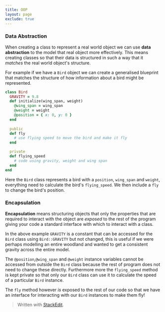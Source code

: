 ```yaml
---
title: OOP
layout: page
exclude: true
---
```

### Data Abstraction
When creating a class to represent a real world object we can use **data abstraction** to the model that real object more effectively. This means creating classes so that their data is structured in such a way that it *matches* the real world object's structure. 

For example if we have a `Bird` object we can create a generalised blueprint that matches the structure of how information about a bird might be represented.
```ruby
class Bird
  GRAVITY = 9.8
  def initialize(wing_span, weight)
    @wing_span = wing_span
    @weight = weight
    @position = { x: 0, y: 0 }
  end
  
  public
  def fly
    # use flying speed to move the bird and make it fly
  end

  private
  def flying_speed
    # code using gravity, weight and wing span
  end
end
```
Here the `Bird` class represents a bird with a `position`, `wing_span` and `weight`, everything need to calculate the bird's `flying_speed`. We then include a `fly` to change the bird's position.

### Encapsulation
**Encapsulation** means structuring objects that only the properties that are required to interact with the object are *exposed* to the rest of the program giving your code a standard interface with which to interact with a class.

In the above example `GRAVITY` is a constant that can be accessed for the `Bird` class using `Bird::GRAVITY` but not changed, this is useful if we were perhaps modelling an entire woodland and wanted to get a consistent gravity across the entire model.

The `@position`,`@wing_span` and `@weight` instance variables cannot be accessed from outside the `Bird` class because the rest of program does not need to change these directly. Furthermore more the `flying_speed` method is kept private so that only our `Bird` class can use it to calculate the speed of a particular `Bird` instance.

The `fly` method however *is* exposed to the rest of our code so that we have an interface for interacting with our `Bird` instances to make them fly!


> Written with [StackEdit](https://stackedit.io/).
<!--stackedit_data:
eyJoaXN0b3J5IjpbLTcyNTQ1MDI3NywtMTkzMzg1MTE1OCwtMz
cyMjE4MTM2XX0=
-->
